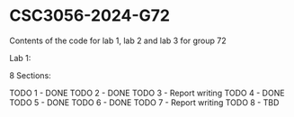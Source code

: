 # CSC3056-2024-G72
Contents of the code for lab 1, lab 2 and lab 3 for group 72

Lab 1:

8 Sections:

TODO 1 - DONE
TODO 2 - DONE
TODO 3 - Report writing
TODO 4 - DONE
TODO 5 - DONE
TODO 6 - DONE
TODO 7 - Report writing
TODO 8 - TBD
